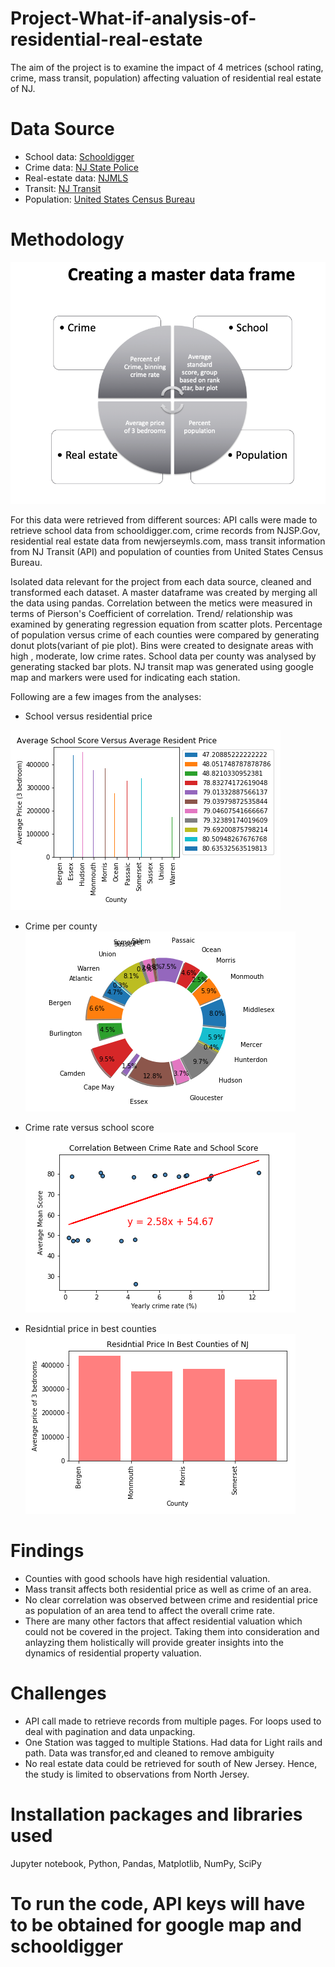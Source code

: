 # Project-What-if-analysis-of-residential-real-estate
The aim of the project is to examine the impact of 4 metrices (school rating, crime, mass transit, population) affecting valuation of  residential real estate of NJ.

# Data Source
* School data: [Schooldigger](https://www.schooldigger.com/)
* Crime data: [NJ State Police](https://www.njsp.org/)
* Real-estate data: [NJMLS](https://www.newjerseymls.com/)
* Transit: [NJ Transit](https://www.njtransit.com/hp/hp_servlet.srv?hdnPageAction=HomePageTo)
* Population: [United States Census Bureau](http://www.census.gov/)

# Methodology
![method](https://github.com/Harmeet2504/Project-What-if-analysis-of-residential-real-estate/blob/master/Screen%20Shot%202020-02-22%20at%208.26.24%20AM.png)

For this data were retrieved from different sources: API calls were made to retrieve school data from schooldigger.com, crime records from NJSP.Gov, residential real estate data from newjerseymls.com, mass transit information from NJ Transit (API) and population of counties from United States Census Bureau.

Isolated data relevant for the project from each data source, cleaned and transformed each dataset. A master dataframe was created by merging all the data using pandas. Correlation between the metics were measured in terms of Pierson's Coefficient of correlation. Trend/ relationship was examined by generating regression equation from scatter plots. Percentage of population versus crime of each counties were compared by generating donut plots(variant of pie plot). Bins were created to designate areas with high , moderate, low crime rates.  School data per county was analysed by generating stacked bar plots. NJ transit map was generated using google map and markers were used for indicating each station.

Following are a few images from the analyses:

* School versus residential price

![School Versus Residential Price](https://github.com/Harmeet2504/Project-What-if-analysis-of-residential-real-estate/blob/master/input-code-output-files/output_files/Figures/Average%20School%20Score%20Versus%20Average%20Resident%20Price.png)

* Crime per county
![Crime per county](https://github.com/Harmeet2504/Project-What-if-analysis-of-residential-real-estate/blob/master/input-code-output-files/output_files/Figures/Percent_Crime_Per_County.png)

* Crime rate versus school score
![](https://github.com/Harmeet2504/Project-What-if-analysis-of-residential-real-estate/blob/master/input-code-output-files/output_files/Figures/Crime%20Rate%20vs%20School%20Score.png)

* Residntial price in best counties 
![](https://github.com/Harmeet2504/Project-What-if-analysis-of-residential-real-estate/blob/master/input-code-output-files/output_files/Figures/Residntial_price_in_best_counties_of_NJ.png)

# Findings
* Counties with good schools have high residential valuation.
* Mass transit affects both residential price as well as crime of an area.
* No clear correlation was observed between crime and residential price as population of an area tend to affect the overall crime rate.
* There are many other factors that affect residential valuation which could not be covered in the project. Taking them into consideration and anlayzing them holistically will provide greater insights into the dynamics of residential property valuation.

# Challenges
* API call made to retrieve records from  multiple pages. For loops used to deal with pagination and data unpacking.
* One Station was tagged to multiple Stations. Had data for Light rails and path. Data was transfor,ed and cleaned to remove ambiguity
* No real estate data could be retrieved for south of New Jersey. Hence, the study is limited to observations from North Jersey.

# Installation packages and libraries used
Jupyter notebook, Python, Pandas, Matplotlib, NumPy, SciPy

# To run the code, API keys will have to be obtained for google map and schooldigger





